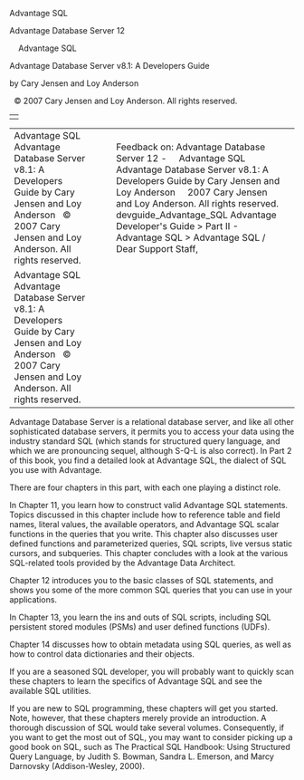 Advantage SQL




Advantage Database Server 12  

    Advantage SQL

Advantage Database Server v8.1: A Developers Guide

by Cary Jensen and Loy Anderson

  © 2007 Cary Jensen and Loy Anderson. All rights reserved.

|  |
| --- |
|  |

|  |  |  |  |  |
| --- | --- | --- | --- | --- |
| Advantage SQL  Advantage Database Server v8.1: A Developers Guide  by Cary Jensen and Loy Anderson    © 2007 Cary Jensen and Loy Anderson. All rights reserved. |  |  | Feedback on: Advantage Database Server 12 -     Advantage SQL Advantage Database Server v8.1: A Developers Guide by Cary Jensen and Loy Anderson     2007 Cary Jensen and Loy Anderson. All rights reserved. devguide\_Advantage\_SQL Advantage Developer's Guide > Part II - Advantage SQL > Advantage SQL / Dear Support Staff, |  |
| Advantage SQL  Advantage Database Server v8.1: A Developers Guide  by Cary Jensen and Loy Anderson    © 2007 Cary Jensen and Loy Anderson. All rights reserved. |  |  |  |  |

Advantage Database Server is a relational database server, and like all other sophisticated database servers, it permits you to access your data using the industry standard SQL (which stands for structured query language, and which we are pronouncing sequel, although S-Q-L is also correct). In Part 2 of this book, you find a detailed look at Advantage SQL, the dialect of SQL you use with Advantage.

There are four chapters in this part, with each one playing a distinct role.

In Chapter 11, you learn how to construct valid Advantage SQL statements. Topics discussed in this chapter include how to reference table and field names, literal values, the available operators, and Advantage SQL scalar functions in the queries that you write. This chapter also discusses user defined functions and parameterized queries, SQL scripts, live versus static cursors, and subqueries. This chapter concludes with a look at the various SQL-related tools provided by the Advantage Data Architect.

Chapter 12 introduces you to the basic classes of SQL statements, and shows you some of the more common SQL queries that you can use in your applications.

In Chapter 13, you learn the ins and outs of SQL scripts, including SQL persistent stored modules (PSMs) and user defined functions (UDFs).

Chapter 14 discusses how to obtain metadata using SQL queries, as well as how to control data dictionaries and their objects.

If you are a seasoned SQL developer, you will probably want to quickly scan these chapters to learn the specifics of Advantage SQL and see the available SQL utilities.

If you are new to SQL programming, these chapters will get you started. Note, however, that these chapters merely provide an introduction. A thorough discussion of SQL would take several volumes. Consequently, if you want to get the most out of SQL, you may want to consider picking up a good book on SQL, such as The Practical SQL Handbook: Using Structured Query Language, by Judith S. Bowman, Sandra L. Emerson, and Marcy Darnovsky (Addison-Wesley, 2000).